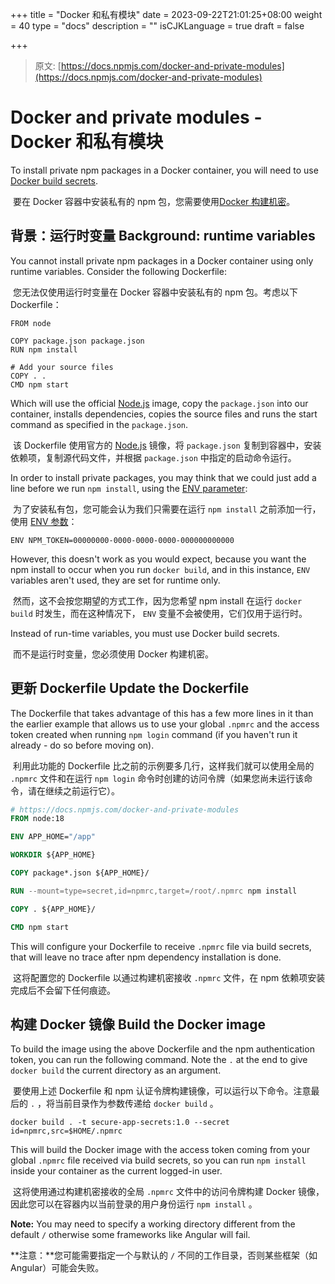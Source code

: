 +++
title = "Docker 和私有模块"
date = 2023-09-22T21:01:25+08:00
weight = 40
type = "docs"
description = ""
isCJKLanguage = true
draft = false

+++

> 原文: [https://docs.npmjs.com/docker-and-private-modules](https://docs.npmjs.com/docker-and-private-modules)

# Docker and private modules - Docker 和私有模块

To install private npm packages in a Docker container, you will need to use [Docker build secrets](https://docs.docker.com/develop/develop-images/build_enhancements/#new-docker-build-secret-information).

​	要在 Docker 容器中安装私有的 npm 包，您需要使用[Docker 构建机密](https://docs.docker.com/develop/develop-images/build_enhancements/#new-docker-build-secret-information)。

## 背景：运行时变量 Background: runtime variables

You cannot install private npm packages in a Docker container using only runtime variables. Consider the following Dockerfile:

​	您无法仅使用运行时变量在 Docker 容器中安装私有的 npm 包。考虑以下 Dockerfile：

```
FROM node

COPY package.json package.json
RUN npm install

# Add your source files
COPY . .
CMD npm start
```

Which will use the official [Node.js](https://hub.docker.com/_/node) image, copy the `package.json` into our container, installs dependencies, copies the source files and runs the start command as specified in the `package.json`.

​	该 Dockerfile 使用官方的 [Node.js](https://hub.docker.com/_/node) 镜像，将  `package.json`  复制到容器中，安装依赖项，复制源代码文件，并根据  `package.json`  中指定的启动命令运行。

In order to install private packages, you may think that we could just add a line before we run `npm install`, using the [ENV parameter](https://docs.docker.com/engine/reference/builder/#env):

​	为了安装私有包，您可能会认为我们只需要在运行  `npm install`  之前添加一行，使用 [ENV 参数](https://docs.docker.com/engine/reference/builder/#env)：

```docker
ENV NPM_TOKEN=00000000-0000-0000-0000-000000000000
```

However, this doesn't work as you would expect, because you want the npm install to occur when you run `docker build`, and in this instance, `ENV` variables aren't used, they are set for runtime only.

​	然而，这不会按您期望的方式工作，因为您希望 npm install 在运行  `docker build`  时发生，而在这种情况下， `ENV`  变量不会被使用，它们仅用于运行时。

Instead of run-time variables, you must use Docker build secrets.

​	而不是运行时变量，您必须使用 Docker 构建机密。

## 更新 Dockerfile Update the Dockerfile

The Dockerfile that takes advantage of this has a few more lines in it than the earlier example that allows us to use your global `.npmrc` and the access token created when running `npm login` command (if you haven't run it already - do so before moving on).

​	利用此功能的 Dockerfile 比之前的示例要多几行，这样我们就可以使用全局的  `.npmrc`  文件和在运行  `npm login`  命令时创建的访问令牌（如果您尚未运行该命令，请在继续之前运行它）。

```dockerfile
# https://docs.npmjs.com/docker-and-private-modules
FROM node:18

ENV APP_HOME="/app"

WORKDIR ${APP_HOME}

COPY package*.json ${APP_HOME}/

RUN --mount=type=secret,id=npmrc,target=/root/.npmrc npm install

COPY . ${APP_HOME}/

CMD npm start
```

This will configure your Dockerfile to receive `.npmrc` file via build secrets, that will leave no trace after npm dependency installation is done.

​	这将配置您的 Dockerfile 以通过构建机密接收  `.npmrc`  文件，在 npm 依赖项安装完成后不会留下任何痕迹。

## 构建 Docker 镜像 Build the Docker image

To build the image using the above Dockerfile and the npm authentication token, you can run the following command. Note the `.` at the end to give `docker build` the current directory as an argument.

​	要使用上述 Dockerfile 和 npm 认证令牌构建镜像，可以运行以下命令。注意最后的  `.` ，将当前目录作为参数传递给  `docker build` 。

```shell
docker build . -t secure-app-secrets:1.0 --secret id=npmrc,src=$HOME/.npmrc
```

This will build the Docker image with the access token coming from your global `.npmrc` file received via build secrets, so you can run `npm install` inside your container as the current logged-in user.

​	这将使用通过构建机密接收的全局  `.npmrc`  文件中的访问令牌构建 Docker 镜像，因此您可以在容器内以当前登录的用户身份运行  `npm install` 。

**Note:** You may need to specify a working directory different from the default `/` otherwise some frameworks like Angular will fail.

**注意：**您可能需要指定一个与默认的  `/`  不同的工作目录，否则某些框架（如 Angular）可能会失败。
